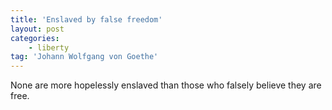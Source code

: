 ```yaml
---
title: 'Enslaved by false freedom'
layout: post
categories:
    - liberty
tag: 'Johann Wolfgang von Goethe'
---
```


None are more hopelessly enslaved than those who falsely believe they are free.